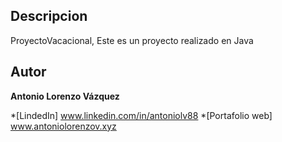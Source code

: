 ## Descripcion
ProyectoVacacional, 
Este es un proyecto realizado en Java

## Autor
**Antonio Lorenzo Vázquez**

*[LindedIn] www.linkedin.com/in/antoniolv88
*[Portafolio web] www.antoniolorenzov.xyz

